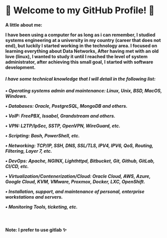 <!-- Readme Oriver Segura -->

<h1> &#128304; Welcome to my GitHub Profile! &#128304;</h1>

<h4><b>
<p>A little about me:</p>

<p>I have been using a computer for as long as i can remember, I studied systems engineering at a university in my country (career that does not end), but luckily I started working in the technology area. I focused on learning everything about Data Networks, After having met with an old love (linux), I wanted to study it until I reached the level of system administrator, after achieving this small goal, I started with software development.</p>
</h4></b>

<i><h4> I have some technical knowledge that I will detail in the following list:</i></h4>

<i><h4>
<p> • Operating systems admin and maintenance: Linux, Unix, BSD, MacOS, Windows.</p>
<p> • Databases: Oracle, PostgreSQL, MongoDB and others.</p>
<p> • VoIP: FreePBX, Issabel, Grandstream and others.</p>
<p> • VPN: L2TP/IpSec, SSTP, OpenVPN, WireGuard, etc.</p>
<p> • Scripting: Bash, PowerShell, etc.</p>
<p> • Networking: TCP/IP, SSH, DNS, SSL/TLS, IPV4, IPV6, QoS, Routing, Filtering, Layer 7, etc.</p>
<p> • DevOps: Apache, NGINX, Lighthttpd, Bitbucket, Git, Github, GitLab, CI/CD, etc.</p>
<p> • Virtualization/Contenerization/Cloud: Oracle Cloud, AWS, Azure, Google Cloud, KVM, VMware, Proxmox, Docker, LXC, OpenShift.</p>
<p> • Installation, support, and maintenance of personal, enterprise workstations and servers.</p>
<p> • Monitoring Tools, ticketing, etc.</p>
</i></h4>
<br>

#### Note: I prefer to use gitlab ✨
<!-- <h3><i> Voluntering: </i></h3> 
<p> • Linux Dominicana (Staff)</p>
<p> • OpenSaturday (Staff)</p>
<p> • AlmaLinux (Member Contrinutor)</p>
<br><br> -->

<!---
unixthec/unixthec is a ✨ special ✨ repository because its `README.md` (this file) appears on your GitHub profile.
You can click the Preview link to take a look at your changes.
--->













































<!-- 
- 👋 Hi, I’m @oriversegura
- 👀 I’m interested in ...
- 🌱 I’m currently learning ...
- 💞️ I’m looking to collaborate on ...
- 📫 How to reach me ...

<!---
oriversegura/oriversegura is a ✨ special ✨ repository because its `README.md` (this file) appears on your GitHub profile.
You can click the Preview link to take a look at your changes.
--->
